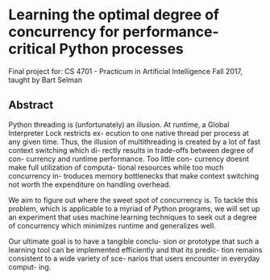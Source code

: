 # Learning the optimal degree of concurrency for performance-critical Python processes

Final project for:
CS 4701 - Practicum in Artificial Intelligence
Fall 2017, taught by Bart Selman

## Abstract
Python threading is (unfortunately) an illusion. At runtime, a Global Interpreter Lock restricts ex- ecution to one native thread per process at any given time. Thus, the illusion of multithreading is created by a lot of fast context switching which di- rectly results in trade-offs between degree of con- currency and runtime performance. Too little con- currency doesnt make full utilization of computa- tional resources while too much concurrency in- troduces memory bottlenecks that make context switching not worth the expenditure on handling overhead.

We aim to figure out where the sweet spot of concurrency is. To tackle this problem, which is applicable to a myriad of Python programs, we will set up an experiment that uses machine learning techniques to seek out a degree of concurrency which minimizes runtime and generalizes well.

Our ultimate goal is to have a tangible conclu- sion or prototype that such a learning tool can be implemented efficiently and that its predic- tion remains consistent to a wide variety of sce- narios that users encounter in everyday comput- ing.